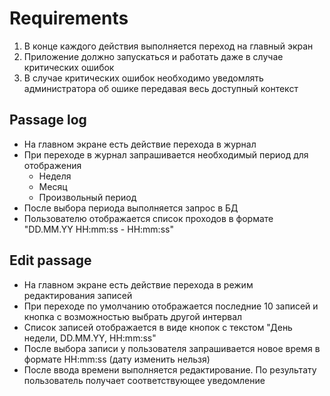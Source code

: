 # Requirements

1. В конце каждого действия выполняется переход на главный экран
2. Приложение должно запускаться и работать даже в случае критических ошибок
3. В случае критических ошибок необходимо уведомлять администратора об ошике передавая весь доступный контекст

## Passage log

- На главном экране есть действие перехода в журнал
- При переходе в журнал запрашивается необходимый период для отображения
  - Неделя
  - Месяц
  - Произвольный период
- После выбора периода выполняется запрос в БД
- Пользователю отображается список проходов в формате "DD.MM.YY HH:mm:ss - HH:mm:ss"

## Edit passage

- На главном экране есть действие перехода в режим редактирования записей
- При переходе по умолчанию отображается последние 10 записей и кнопка с возможностью выбрать другой интервал
- Список записей отображается в виде кнопок с текстом "День недели, DD.MM.YY, HH:mm:ss"
- После выбора записи у пользователя запрашивается новое время в формате HH:mm:ss (дату изменить нельзя)
- После ввода времени выполняется редактирование. По результату пользователь получает соответствующее уведомление
